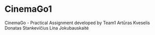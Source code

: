 CinemaGo1
=========

CinemaGo - Practical Assignment developed by Team1
Artūras Kveselis
Donatas Stankevičius
Lina Jokubauskaitė
